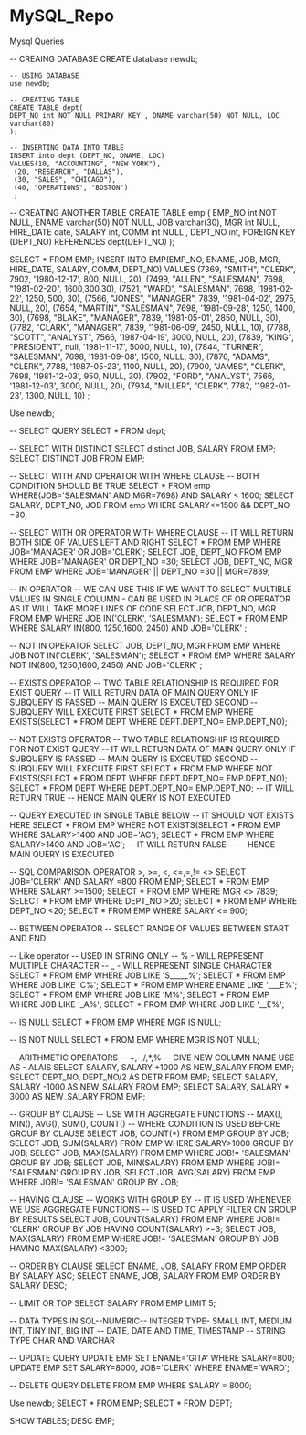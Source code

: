 # MySQL_Repo
Mysql Queries 

-- CREAING DATABASE
    CREATE database newdb;
    
    -- USING DATABASE
    use newdb;
    
    -- CREATING TABLE
    CREATE TABLE dept(
    DEPT_NO int NOT NULL PRIMARY KEY , DNAME varchar(50) NOT NULL, LOC varchar(80)
    );
    
    -- INSERTING DATA INTO TABLE
    INSERT into dept (DEPT_NO, DNAME, LOC)
    VALUES(10, "ACCOUNTING", "NEW YORK"),
	 (20, "RESEARCH", "DALLAS"),
     (30, "SALES", "CHICAGO"),
	 (40, "OPERATIONS", "BOSTON")
     ;
 
-- CREATING ANOTHER TABLE
CREATE TABLE emp (
EMP_NO int NOT NULL, ENAME varchar(50) NOT NULL, 
JOB varchar(30), MGR int NULL, HIRE_DATE date, SALARY int,
 COMM int NULL , DEPT_NO int,
 FOREIGN KEY (DEPT_NO) REFERENCES dept(DEPT_NO)
);

SELECT * FROM EMP;
INSERT INTO EMP(EMP_NO, ENAME, JOB, MGR, HIRE_DATE, SALARY, COMM, DEPT_NO) 
VALUES (7369, "SMITH", "CLERK", 7902, '1980-12-17', 800, NULL, 20),
(7499, "ALLEN", "SALESMAN", 7698, "1981-02-20", 1600,300,30),
(7521, "WARD", "SALESMAN", 7698, '1981-02-22', 1250, 500, 30),
(7566, "JONES", "MANAGER", 7839, '1981-04-02', 2975, NULL, 20),
(7654, "MARTIN", "SALESMAN", 7698, '1981-09-28', 1250, 1400, 30),
(7698, "BLAKE", "MANAGER", 7839, '1981-05-01', 2850, NULL, 30),
(7782, "CLARK", "MANAGER", 7839, '1981-06-09', 2450, NULL, 10),
(7788, "SCOTT", "ANALYST", 7566, '1987-04-19', 3000, NULL, 20),
(7839, "KING", "PRESIDENT", null, '1981-11-17', 5000, NULL, 10),
(7844, "TURNER", "SALESMAN", 7698, '1981-09-08', 1500, NULL, 30),
(7876, "ADAMS", "CLERK", 7788, '1987-05-23', 1100, NULL, 20),
(7900, "JAMES", "CLERK", 7698, '1981-12-03', 950, NULL, 30),
(7902, "FORD", "ANALYST", 7566, '1981-12-03', 3000, NULL, 20),
(7934, "MILLER", "CLERK", 7782, '1982-01-23', 1300, NULL, 10)
;

Use newdb;

-- SELECT QUERY
SELECT * FROM dept;

-- SELECT WITH DISTINCT
SELECT distinct JOB, SALARY FROM EMP;
SELECT DISTINCT JOB FROM EMP;

-- SELECT WITH AND OPERATOR WITH WHERE CLAUSE 
-- BOTH CONDITION SHOULD BE TRUE
SELECT * FROM emp WHERE(JOB='SALESMAN' AND MGR=7698) AND SALARY < 1600;
SELECT  SALARY, DEPT_NO, JOB FROM emp WHERE SALARY<=1500 && DEPT_NO =30;

-- SELECT WITH OR OPERATOR WITH WHERE CLAUSE
-- IT WILL RETURN BOTH SIDE OF VALUES LEFT AND RIGHT
SELECT * FROM EMP WHERE JOB='MANAGER' OR JOB='CLERK';
SELECT JOB, DEPT_NO FROM EMP WHERE JOB='MANAGER' OR DEPT_NO =30;
SELECT JOB, DEPT_NO, MGR FROM EMP WHERE JOB='MANAGER' || DEPT_NO =30 || MGR=7839;

-- IN OPERATOR
-- WE CAN USE THIS IF WE WANT TO SELECT MULTIBLE VALUES IN SINGLE COLUMN - CAN BE USED IN PLACE OF OR OPERATOR AS IT WILL TAKE MORE LINES OF CODE
SELECT JOB, DEPT_NO, MGR FROM EMP WHERE JOB IN('CLERK', 'SALESMAN');
SELECT * FROM EMP WHERE SALARY IN(800, 1250,1600, 2450) AND JOB='CLERK' ;

-- NOT IN OPERATOR
SELECT JOB, DEPT_NO, MGR FROM EMP WHERE JOB NOT IN('CLERK', 'SALESMAN');
SELECT * FROM EMP WHERE SALARY NOT IN(800, 1250,1600, 2450) AND JOB='CLERK' ;

-- EXISTS OPERATOR
-- TWO TABLE RELATIONSHIP IS REQUIRED FOR EXIST QUERY
-- IT WILL RETURN DATA OF MAIN QUERY ONLY IF SUBQUERY IS PASSED -- MAIN QUERY IS EXCEUTED SECOND -- SUBQUERY WILL EXECUTE FIRST
SELECT * FROM EMP WHERE EXISTS(SELECT * FROM DEPT WHERE DEPT.DEPT_NO= EMP.DEPT_NO);

-- NOT EXISTS OPERATOR
-- TWO TABLE RELATIONSHIP IS REQUIRED FOR NOT EXIST QUERY
-- IT WILL RETURN DATA OF MAIN QUERY ONLY IF SUBQUERY IS PASSED -- MAIN QUERY IS EXCEUTED SECOND -- SUBQUERY WILL EXECUTE FIRST
SELECT * FROM EMP WHERE NOT EXISTS(SELECT * FROM DEPT WHERE DEPT.DEPT_NO= EMP.DEPT_NO);
SELECT * FROM DEPT WHERE DEPT.DEPT_NO= EMP.DEPT_NO; -- IT WILL RETURN TRUE
-- HENCE MAIN QUERY IS NOT EXECUTED

-- QUERY EXECUTED IN SINGLE TABLE BELOW
-- IT SHOULD NOT EXISTS HERE
SELECT * FROM EMP WHERE NOT EXISTS(SELECT * FROM EMP WHERE SALARY>1400 AND JOB='AC');
SELECT * FROM EMP WHERE SALARY>1400 AND JOB='AC'; -- IT WILL RETURN FALSE --
-- HENCE MAIN QUERY IS  EXECUTED

-- SQL COMPARISON OPERATOR >, >=, <, <=,=,!= <> 
SELECT JOB='CLERK' AND SALARY =800 FROM EMP;
SELECT * FROM EMP WHERE SALARY >=1500;
SELECT * FROM EMP WHERE MGR <> 7839;
SELECT * FROM EMP WHERE DEPT_NO >20;
SELECT * FROM EMP WHERE DEPT_NO <20;
SELECT * FROM EMP WHERE SALARY <= 900;

-- BETWEEN OPERATOR
-- SELECT RANGE OF VALUES BETWEEN START AND END

-- Like operator -- USED IN STRING ONLY
-- % - WILL REPRESENT MULTIPLE CHARACTER
-- _ - WILL REPRESENT SINGLE CHARACTER
SELECT * FROM EMP WHERE JOB LIKE 'S_____%';
SELECT * FROM EMP WHERE JOB LIKE 'C%';
SELECT * FROM EMP WHERE ENAME LIKE '___E%';
SELECT * FROM EMP WHERE JOB LIKE 'M%';
SELECT * FROM EMP WHERE JOB LIKE '_A%';
SELECT * FROM EMP WHERE JOB LIKE '__E%';

-- IS NULL 
SELECT * FROM EMP WHERE MGR IS NULL;

-- IS NOT NULL
SELECT * FROM EMP WHERE MGR IS NOT NULL;

-- ARITHMETIC OPERATORS
-- +,-,/,*,%
-- GIVE NEW COLUMN NAME USE AS - ALAIS
SELECT SALARY, SALARY +1000 AS NEW_SALARY FROM EMP;
SELECT DEPT_NO, DEPT_NO/2 AS DETR FROM EMP;
SELECT SALARY, SALARY -1000 AS NEW_SALARY FROM EMP;
SELECT SALARY, SALARY * 3000 AS NEW_SALARY FROM EMP;

-- GROUP BY CLAUSE
-- USE WITH AGGREGATE FUNCTIONS -- MAX(), MIN(), AVG(), SUM(), COUNT()
-- WHERE CONDITION IS USED BEFORE GROUP BY CLAUSE
SELECT JOB, COUNT(*) FROM EMP GROUP BY JOB;
SELECT JOB, SUM(SALARY) FROM EMP WHERE SALARY>1000 GROUP BY JOB;
SELECT JOB, MAX(SALARY) FROM EMP WHERE JOB!= 'SALESMAN' GROUP BY JOB;
SELECT JOB, MIN(SALARY) FROM EMP WHERE JOB!= 'SALESMAN' GROUP BY JOB;
SELECT JOB, AVG(SALARY) FROM EMP WHERE JOB!= 'SALESMAN' GROUP BY JOB;

-- HAVING CLAUSE -- WORKS WITH GROUP BY 
-- IT IS USED WHENEVER WE USE AGGREGATE FUNCTIONS --  IS USED TO APPLY FILTER ON GROUP BY RESULTS 
SELECT JOB, COUNT(SALARY) FROM EMP WHERE JOB!= 'CLERK' GROUP BY JOB HAVING COUNT(SALARY) >=3;
SELECT JOB, MAX(SALARY) FROM EMP WHERE JOB!= 'SALESMAN' GROUP BY JOB HAVING MAX(SALARY) <3000;

-- ORDER BY CLAUSE
SELECT ENAME, JOB, SALARY FROM EMP ORDER BY SALARY ASC;
SELECT ENAME, JOB, SALARY FROM EMP ORDER BY SALARY DESC;

-- LIMIT OR TOP
SELECT SALARY  FROM EMP LIMIT 5;

-- DATA TYPES IN SQL--NUMERIC-- INTEGER TYPE- SMALL INT, MEDIUM INT, TINY INT, BIG INT
-- DATE, DATE AND TIME, TIMESTAMP
-- STRING TYPE CHAR AND VARCHAR

-- UPDATE QUERY
UPDATE EMP SET ENAME='GITA' WHERE SALARY=800;
UPDATE EMP SET SALARY=8000, JOB='CLERK' WHERE ENAME='WARD';

-- DELETE QUERY
DELETE FROM EMP WHERE SALARY = 8000;


Use newdb;
SELECT * FROM EMP;
SELECT * FROM DEPT;

SHOW TABLES;
DESC EMP;


